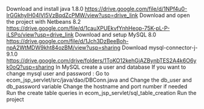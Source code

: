 Download and install java 1.8.0 https://drive.google.com/file/d/1NPf4u0-IrGGkhyIH04IVl5VzBqdZcPMW/view?usp=drive_link
Download and open the project with Netbeans 8.2 https://drive.google.com/file/d/1cauXPUEkvfYnhHeop-75K-pL-P-iLSPo/view?usp=drive_link
Download and setup MySQL 8.0 https://drive.google.com/file/d/1Jch3DzBeeBoh-npA2WtMDW9kht84ozBM/view?usp=sharing
Download mysql-connector-j-9.1.0 https://drive.google.com/drive/folders/1ToKO12kehGjAZBynbTES2A4k6O6yk0oQ?usp=sharing
In MySQL create a user and database
If you want to change mysql user and password :
    Go to ecom_jsp_servlet/src/java/dao/DBConn.java and 
    Change the db_user and db_password variable
Change the hostname and port number if needed
Run the create table queries in ecom_jsp_servlet/sql_table_creation
Run the project
